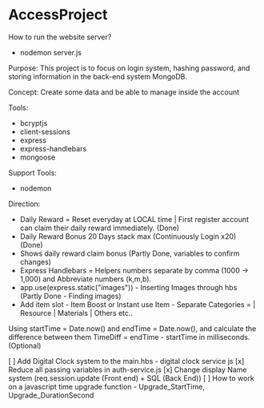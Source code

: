 # AccessProject

How to run the website server?
- nodemon server.js

Purpose: This project is to focus on login system, hashing password, and storing information in the back-end system MongoDB.

Concept: Create some data and be able to manage inside the account

Tools:
- bcryptjs
- client-sessions
- express
- express-handlebars
- mongoose

Support Tools:
- nodemon

Direction:
- Daily Reward = Reset everyday at LOCAL time | First register account can claim their daily reward immediately. (Done)
- Daily Reward Bonus 20 Days stack max (Continuously Login x20) (Done)
- Shows daily reward claim bonus (Partly Done, variables to confirm changes)
- Express Handlebars = Helpers numbers separate by comma (1000 -> 1,000) and Abbreviate numbers (k,m,b).
- app.use(express.static("images")) - Inserting Images through hbs (Partly Done - Finding images)
- Add item slot - Item Boost or Instant use Item - Separate Categories = | Resource | Materials | Others etc..

Using startTime = Date.now() and endTime = Date.now(), and calculate the difference between them TimeDiff = endTime - startTime in milliseconds. (Optional)

[ ] Add Digital Clock system to the main.hbs - digital clock service js
[x] Reduce all passing variables in auth-service.js
[x] Change display Name system (req.session.update (Front end) + SQL (Back End))
[ ] How to work on a javascript time upgrade function - Upgrade_StartTime, Upgrade_DurationSecond